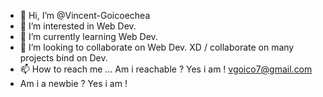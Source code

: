 - 👋 Hi, I’m @Vincent-Goicoechea
- 👀 I’m interested in Web Dev.
- 🌱 I’m currently learning Web Dev.
- 💞️ I’m looking to collaborate on Web Dev. XD / collaborate on many projects bind on Dev.
- 📫 How to reach me ... Am i reachable ? Yes i am ! vgoico7@gmail.com
- Am i a newbie ? Yes i am !

